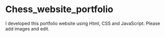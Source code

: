 # Chess_website_portfolio
I developed this portfolio website using Html, CSS and JavaScript.
Please add images and edit.
